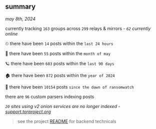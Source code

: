 
## summary
_may 8th, 2024_

currently tracking `163` groups across `299` relays & mirrors - _`62` currently online_

⏲ there have been `14` posts within the `last 24 hours`

🦈 there have been `55` posts within the `month of may`

🪐 there have been `603` posts within the `last 90 days`

🏚 there have been `872` posts within the `year of 2024`

🦕 there have been `10154` posts `since the dawn of ransomwatch`

there are `96` custom parsers indexing posts

_`20` sites using v2 onion services are no longer indexed - [support.torproject.org](https://support.torproject.org/onionservices/v2-deprecation/)_

> see the project [README](https://github.com/joshhighet/ransomwatch#ransomwatch--) for backend technicals
